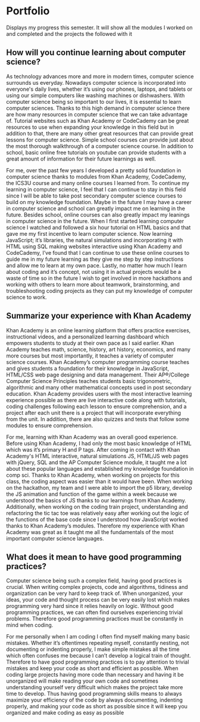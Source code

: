 # Portfolio
Displays my progress this semester. It will show all the modules I worked on and completed and the projects the followed with it

## How will you continue learning about computer science?
As technology advances more and more in modern times, computer science surrounds us everyday. Nowadays computer science is incorporated into everyone's daily lives, whether it’s using our phones, laptops, and tablets or using our simple computers like washing machines or dishwashers. With computer science being so important to our lives, it is essential to learn computer sciences. Thanks to this high demand in computer science there are how many resources in computer science that we can take advantage of. Tutorial websites such as Khan Academy or CodeCademy can be great resources to use when expanding your knowledge in this field but in addition to that, there are many other great resources that can provide great lessons for computer science. Simple school courses can provide just about the most thorough walkthrough of a computer science course. In addition to school, basic online free tutorials on youtube can provide students with a great amount of information for their future learnings as well.

For me, over the past few years I developed a pretty solid foundation in computer science thanks to modules from Khan Academy, CodeCademy, the ICS3U course and many online courses I learned from. To continue my learning in computer science, I feel that I can continue to stay in this field since I will be able to take post secondary computer science courses to build on my knowledge foundation. Maybe in the future I may have a career in computer science and school can greatly impact me on learning in the future.  Besides school, online courses can also greatly impact my leanings in computer science in the future. When I first started learning computer science I watched and followed a six hour tutorial on HTML basics and that gave me my first incentive to learn computer science. Now learning JavaScript; it’s libraries, the natural simulations and incorporating it with HTML using SQL making websites interactive using Khan Academy and CodeCademy, I’ve found that I can continue to use these online courses to guide me in my future learning as they give me step by step instructions and allow me to learn at my own pace. Lastly, no matter how much I learn about coding and it’s concept, not using it in actual projects would be a waste of time so in the future I wish to get involved in more hackathons and working with others to learn more about teamwork, brainstorming, and troubleshooting coding projects as they can put my knowledge of computer science to work.

## Summarize your experience with Khan Academy
Khan Academy is an online learning platform that offers practice exercises, instructional videos, and a personalized learning dashboard which empowers students to study at their own pace as I said earlier. Khan Academy teaches math, science, history, art history, economics, and many more courses but most importantly, it teaches a variety of computer science courses. Khan Academy’s computer programming course teaches and gives students a foundation for their knowledge in JavaScript, HTML/CSS web page designing and data management. Their AP®︎/College Computer Science Principles teaches students basic trigonometric, algorithmic and many other mathematical concepts used in post secondary education. Khan Academy provides users with the most interactive learning experience possible as there are live interactive code along with tutorials, coding challenges following each lesson to ensure comprehension, and a project after each unit there is a project that will incorporate everything from the unit. In addition, there are also quizzes and tests that follow some modules to ensure comprehension.

For me, learning with  Khan Academy was an overall good experience. Before using Khan Academy, I had only the most basic knowledge of HTML which was it’s primary H and P tags. After coming in contact with Khan Academy's HTML interactive, natural simulations JS, HTML/JS web pages with jQuery, SQL and the AP Computer Science module, it taught me a lot about these popular languages and established my knowledge foundation in comp sci. Thanks to Khan Academy, when working on projects for this class, the coding aspect was easier than it would have been. When working on the hackathon, my team and I were able to import the p5 library, develop the JS animation and function of the game within a week because we understood the basics of JS thanks to our learnings from Khan Academy. Additionally, when working on the coding train project, understanding and refactoring the tic tac toe was relatively easy after working out the logic of the functions of the base code since I understood how JavaScript worked thanks to Khan Academy’s modules. Therefore my experience with Khan Academy was great as it taught me all the fundamentals of the most important computer science languages.

## What does it mean to have good programming practices?
Computer science being such a complex field, having good practices is crucial. When writing complex projects, code and algorithms, tidiness and organization can be very hard to keep track of. When unorganized, your ideas, your code and thought process can be very easily lost which makes programming very hard since it relies heavily on logic. Without good programming practices, we can often find ourselves experiencing trivial problems. Therefore good programming practices must be constantly in mind when coding.

For me personally when I am coding I often find myself making many basic mistakes. Whether it’s oftentimes repeating myself, constantly nesting, not documenting or indenting properly, I make simple mistakes all the time which often confuses me because I can’t develop a logical train of thought. Therefore to have good programming practices is to pay attention to trivial mistakes and keep your code as short and efficient as possible. When coding large projects having more code than necessary and having it be unorganized will make reading your own code and sometimes understanding yourself very difficult which makes the project take more time to develop. Thus having good programming skills means to always maximize your efficiency of the code by always documenting, indenting properly, and making your code as short as possible since it will keep you organized and make coding as easy as possible

